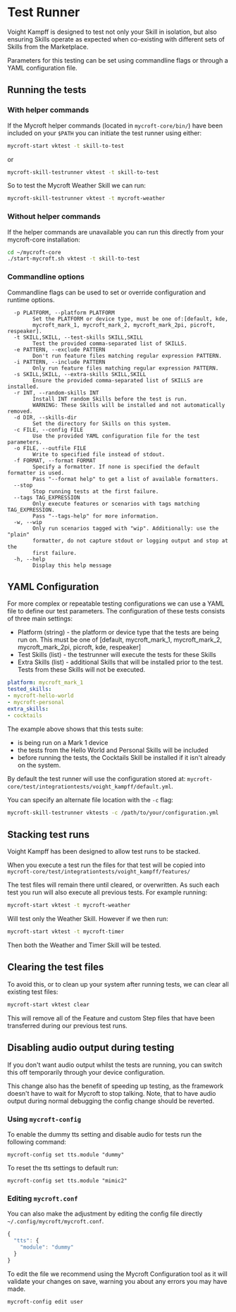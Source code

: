 # Test Runner

Voight Kampff is designed to test not only your Skill in isolation, but also ensuring Skills operate as expected when co-existing with different sets of Skills from the Marketplace.

Parameters for this testing can be set using commandline flags or through a YAML configuration file.

## Running the tests

### With helper commands

If the Mycroft helper commands \(located in `mycroft-core/bin/`\) have been included on your `$PATH` you can initiate the test runner using either:

```bash
mycroft-start vktest -t skill-to-test
```

or

```bash
mycroft-skill-testrunner vktest -t skill-to-test
```

So to test the Mycroft Weather Skill we can run:

```bash
mycroft-skill-testrunner vktest -t mycroft-weather
```

### Without helper commands

If the helper commands are unavailable you can run this directly from your mycroft-core installation:

```bash
cd ~/mycroft-core
./start-mycroft.sh vktest -t skill-to-test
```

### Commandline options

Commandline flags can be used to set or override configuration and runtime options.

```text
  -p PLATFORM, --platform PLATFORM            
        Set the PLATFORM or device type, must be one of:[default, kde,
        mycroft_mark_1, mycroft_mark_2, mycroft_mark_2pi, picroft, respeaker].
  -t SKILL,SKILL, --test-skills SKILL,SKILL
        Test the provided comma-separated list of SKILLS.
  -e PATTERN, --exclude PATTERN
        Don't run feature files matching regular expression PATTERN.
  -i PATTERN, --include PATTERN
        Only run feature files matching regular expression PATTERN.
  -s SKILL,SKILL, --extra-skills SKILL,SKILL
        Ensure the provided comma-separated list of SKILLS are installed.
  -r INT, --random-skills INT
        Install INT random Skills before the test is run.
        WARNING: These Skills will be installed and not automatically removed.
  -d DIR, --skills-dir
        Set the directory for Skills on this system.
  -c FILE, --config FILE
        Use the provided YAML configuration file for the test parameters.
  -o FILE, --outfile FILE
        Write to specified file instead of stdout.
  -f FORMAT, --format FORMAT
        Specify a formatter. If none is specified the default formatter is used.
        Pass "--format help" to get a list of available formatters.
  --stop
        Stop running tests at the first failure.
  --tags TAG_EXPRESSION
        Only execute features or scenarios with tags matching TAG_EXPRESSION.
        Pass "--tags-help" for more information.
  -w, --wip
        Only run scenarios tagged with "wip". Additionally: use the "plain"
        formatter, do not capture stdout or logging output and stop at the
        first failure.
  -h, --help
        Display this help message
```

## YAML Configuration

For more complex or repeatable testing configurations we can use a YAML file to define our test parameters. The configuration of these tests consists of three main settings:

* Platform \(string\) - the platform or device type that the tests are being run on. This must be one of \[default, mycroft\_mark\_1, mycroft\_mark\_2, mycroft\_mark\_2pi, picroft, kde, respeaker\]
* Test Skills \(list\) - the testrunner will execute the tests for these Skills
* Extra Skills \(list\) - additional Skills that will be installed prior to the test. Tests from these Skills will not be executed.

```yaml
platform: mycroft_mark_1
tested_skills:
- mycroft-hello-world
- mycroft-personal
extra_skills:
- cocktails
```

The example above shows that this tests suite:

* is being run on a Mark 1 device
* the tests from the Hello World and Personal Skills will be included
* before running the tests, the Cocktails Skill be installed if it isn't already on the system.

By default the test runner will use the configuration stored at: `mycroft-core/test/integrationtests/voight_kampff/default.yml`.

You can specify an alternate file location with the `-c` flag:

```bash
mycroft-skill-testrunner vktests -c /path/to/your/configuration.yml
```

## Stacking test runs

Voight Kampff has been designed to allow test runs to be stacked.

When you execute a test run the files for that test will be copied into `mycroft-core/test/integrationtests/voight_kampff/features/`

The test files will remain there until cleared, or overwritten. As such each test you run will also execute all previous tests. For example running:

```bash
mycroft-start vktest -t mycroft-weather
```

Will test only the Weather Skill. However if we then run:

```bash
mycroft-start vktest -t mycroft-timer
```

Then both the Weather and Timer Skill will be tested.

## Clearing the test files

To avoid this, or to clean up your system after running tests, we can clear all existing test files:

```bash
mycroft-start vktest clear
```

This will remove all of the Feature and custom Step files that have been transferred during our previous test runs.

## Disabling audio output during testing

If you don't want audio output whilst the tests are running, you can switch this off temporarily through your device configuration.

This change also has the benefit of speeding up testing, as the framework doesn't have to wait for Mycroft to stop talking. Note, that to have audio output during normal debugging the config change should be reverted.

### Using `mycroft-config`

To enable the dummy tts setting and disable audio for tests run the following command:

`mycroft-config set tts.module "dummy"`

To reset the tts settings to default run:

`mycroft-config set tts.module "mimic2"`

### Editing `mycroft.conf`

You can also make the adjustment by editing the config file directly `~/.config/mycroft/mycroft.conf`.

```javascript
{
  "tts": {
    "module": "dummy"
  }
}
```

To edit the file we recommend using the Mycroft Configuration tool as it will validate your changes on save, warning you about any errors you may have made.

```text
mycroft-config edit user
```

